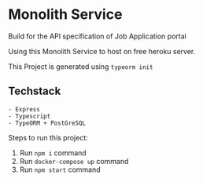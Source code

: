 # Monolith Service 
Build for the API specification of Job Application portal

Using this Monolith Service to host on free heroku server.

This Project is generated using `typeorm init`

## Techstack
```
- Express
- Typescript
- TypeORM + PostGreSQL
```

Steps to run this project:

1. Run `npm i` command
2. Run `docker-compose up` command
3. Run `npm start` command


